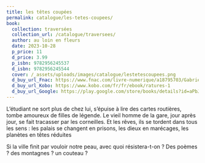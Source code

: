 ```yaml
---
title: les têtes coupées
permalink: catalogue/les-tetes-coupees/
book:
  collection: traversées
  collection_url: /catalogue/traversees/
  author: au loin en fleurs
  date: 2023-10-28
  p_price: 11
  d_price: 3.99
  p_isbn: 9782956245537
  d_isbn: 9782956245544
  cover: /_assets/uploads/images/catalogue/lestetescoupees.png
  d_buy_url_Fnac: https://www.fnac.com/livre-numerique/a18795703/Gabriel-Barrault-Ratures
  d_buy_url_Kobo: https://www.kobo.com/fr/fr/ebook/ratures-1
  d_buy_url_Google: https://play.google.com/store/books/details?id=aPbJEAAAQBAJ
---
```

L’étudiant ne sort plus de chez lui, s’épuise à lire des cartes routières, tombe amoureux de filles de légende. Le vieil homme de la gare, jour après jour, se fait tracasser par les corneilles. Et les rêves, ils se tordent dans tous les sens : les palais se changent en prisons, les dieux en marécages, les planètes en têtes réduites

Si la ville finit par vouloir notre peau, avec quoi résistera-t-on ? Des poèmes ? des montagnes ? un couteau ?